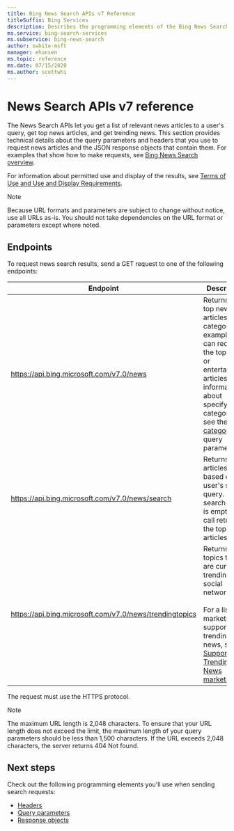 ```yaml
---
title: Bing News Search APIs v7 Reference
titleSuffix: Bing Services
description: Describes the programming elements of the Bing News Search APIs.
ms.service: bing-search-services
ms.subservice: bing-news-search
author: swhite-msft
manager: ehansen
ms.topic: reference
ms.date: 07/15/2020
ms.author: scottwhi
---
```


# News Search APIs v7 reference

The News Search APIs let you get a list of relevant news articles to a user's query, get top news articles, and get trending news. This section provides technical details about the query parameters and headers that you use to request news articles and the JSON response objects that contain them. For examples that show how to make requests, see [Bing News Search overview](../overview.md). 
  
For information about permitted use and display of the results, see [Terms of Use and Use and Display Requirements](https://aka.ms/BingAPIsLegal).

> [!NOTE]
> Because URL formats and parameters are subject to change without notice, use all URLs as-is. You should not take dependencies on the URL format or parameters except where noted.
  
## Endpoints  

To request news search results, send a GET request to one of the following endpoints:  
  
|Endpoint|Description 
|-|-
|https://api.bing.microsoft.com/v7.0/news|Returns the top news articles by category. For example, you can request the top sports or entertainment articles. For information about specifying categories, see the [category](query-parameters.md#category) query parameter. 
|https://api.bing.microsoft.com/v7.0/news/search|Returns news articles based on the user's search query. If the search query is empty, the call returns the top news articles. 
|https://api.bing.microsoft.com/v7.0/news/trendingtopics|Returns news topics that are currently trending on social networks.<br/><br/>For a list of markets that support trending news, see [Supported Trending News markets](market-codes.md#trending-news-api-markets). 

The request must use the HTTPS protocol. 

> [!NOTE]
> The maximum URL length is 2,048 characters. To ensure that your URL length does not exceed the limit, the maximum length of your query parameters should be less than 1,500 characters. If the URL exceeds 2,048 characters, the server returns 404 Not found.  
  
## Next steps

Check out the following programming elements you'll use when sending search requests:

- [Headers](headers.md)
- [Query parameters](query-parameters.md)
- [Response objects](response-objects.md)
